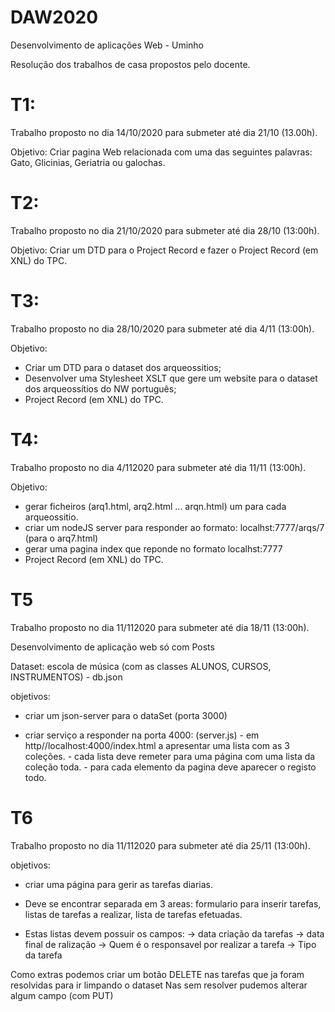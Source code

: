 # DAW2020

Desenvolvimento de aplicações Web - Uminho

Resolução dos trabalhos de casa propostos pelo docente.

# T1:
Trabalho proposto no dia 14/10/2020 para submeter até dia 21/10 (13.00h).

Objetivo: Criar pagina Web relacionada com uma das seguintes palavras: Gato, Glicinias, Geriatria ou galochas.


# T2:

Trabalho proposto no dia 21/10/2020 para submeter até dia 28/10 (13:00h).

Objetivo: Criar um DTD para o Project Record e fazer o Project Record (em XNL) do TPC.


# T3:

Trabalho proposto no dia 28/10/2020 para submeter até dia 4/11 (13:00h).

Objetivo: 
- Criar um DTD para o dataset dos arqueossitios;
- Desenvolver uma Stylesheet XSLT que gere um website para o dataset dos arqueossítios do NW português;
- Project Record (em XNL) do TPC.

# T4:

Trabalho proposto no dia 4/112020 para submeter até dia 11/11 (13:00h).

Objetivo:
- gerar ficheiros (arq1.html, arq2.html ... arqn.html) um para cada arqueossitio.
- criar um nodeJS server para responder ao formato: localhst:7777/arqs/7   (para o arq7.html)
- gerar uma pagina index que reponde no formato localhst:7777
- Project Record (em XNL) do TPC.


# T5

Trabalho proposto no dia 11/112020 para submeter até dia 18/11 (13:00h).


Desenvolvimento de aplicação web só com Posts

Dataset: escola de música (com as classes ALUNOS, CURSOS, INSTRUMENTOS) - db.json

objetivos:
 - criar um json-server para o dataSet (porta 3000)
 
 - criar serviço a responder na porta 4000: (server.js)
                - em http//localhost:4000/index.html a apresentar uma lista com as 3 coleções.
                - cada lista deve remeter para uma página com uma lista da coleção toda.
                - para cada elemento da pagina deve aparecer o registo todo.

# T6
Trabalho proposto no dia 11/112020 para submeter até dia 25/11 (13:00h).


objetivos:
 - criar uma página para gerir as tarefas diarias.
 - Deve se encontrar separada em 3 areas: formulario para inserir tarefas, listas de tarefas a realizar, lista de tarefas efetuadas.
 
 - Estas listas devem possuir os campos:
     -> data criação da tarefas
     -> data final de ralização
     -> Quem é o responsavel por realizar a tarefa
     -> Tipo da tarefa 
     
 
Como extras podemos criar um botão DELETE nas tarefas que ja foram resolvidas para ir limpando o dataset
Nas sem resolver pudemos alterar algum campo (com PUT)

